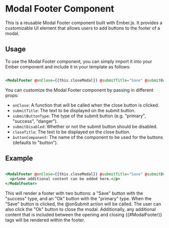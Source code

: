 # Modal Footer Component

This is a reusable Modal Footer component built with Ember.js. It provides a customizable UI element that allows users to add buttons to the footer of a modal.

## Usage

To use the Modal Footer component, you can simply import it into your Ember component and include it in your template as follows:

```hbs

<ModalFooter @onClose={{this.closeModal}} @submitTitle="Save" @submitButtonType="success" />

```

You can customize the Modal Footer component by passing in different props:

- `onClose`: A function that will be called when the close button is clicked.
- `submitTitle`: The text to be displayed on the submit button.
- `submitButtonType`: The type of the submit button (e.g. "primary", "success", "danger").
- `submitDisabled`: Whether or not the submit button should be disabled.
- `closeTitle`: The text to be displayed on the close button.
- `buttonComponent`: The name of the component to be used for the buttons (defaults to "button").

## Example

```hbs

<ModalFooter @onClose={{this.closeModal}} @submitTitle="Save" @submitButtonType="success">
  <p>Some additional content can be added here.</p>
</ModalFooter>


```

This will render a footer with two buttons: a "Save" button with the "success" type, and an "Ok" button with the "primary" type. When the "Save" button is clicked, the @onSubmit action will be called. The user can also click the "Ok" button to close the modal. Additionally, any additional content that is included between the opening and closing {{#ModalFooter}} tags will be rendered within the footer.







